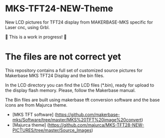 # MKS-TFT24-NEW-Theme
New LCD pictures for TFT24 display from MAKERBASE-MKS specific for Laser cnc, using Grbl.

&#x1F534; This is a work in progress! &#x1F534; 
# The files are not correct yet

This repository contains a full set of customized source pictures for Makerbase MKS TFT24 Display and the bin files.

In the LCD directory you can find the LCD files (*.bin), ready for upload to the display flash memory. Please, follow the Makerbase manual.

The Bin files are built using makerbase tft conversion software and the base icons are from Majurca theme.  
- [MKS TFT software] (https://github.com/makerbase-mks/Software/tree/master/MKS%20TFT%20image%20convert)
- [Majurca theme] (https://github.com/majurca/MKS-TFT28-NEW-PICTURES/tree/master/Source_Images)
